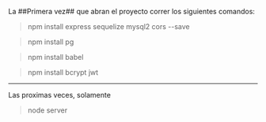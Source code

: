 La ##Primera vez## que abran el proyecto correr los siguientes comandos:

> npm install express sequelize mysql2 cors --save

> npm install pg

>npm install babel

>npm install bcrypt jwt

----------------------------------------------------------------------------------

Las proximas veces, solamente

>node server
